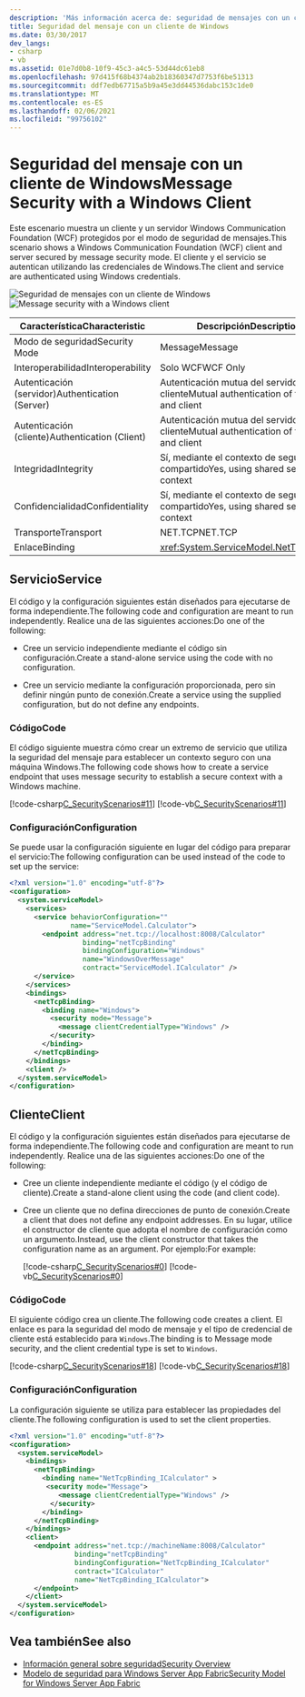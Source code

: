 ```yaml
---
description: 'Más información acerca de: seguridad de mensajes con un cliente de Windows'
title: Seguridad del mensaje con un cliente de Windows
ms.date: 03/30/2017
dev_langs:
- csharp
- vb
ms.assetid: 01e7d0b8-10f9-45c3-a4c5-53d44dc61eb8
ms.openlocfilehash: 97d415f68b4374ab2b18360347d7753f6be51313
ms.sourcegitcommit: ddf7edb67715a5b9a45e3dd44536dabc153c1de0
ms.translationtype: MT
ms.contentlocale: es-ES
ms.lasthandoff: 02/06/2021
ms.locfileid: "99756102"
---
```

# <a name="message-security-with-a-windows-client"></a><span data-ttu-id="a6a5d-103">Seguridad del mensaje con un cliente de Windows</span><span class="sxs-lookup"><span data-stu-id="a6a5d-103">Message Security with a Windows Client</span></span>

<span data-ttu-id="a6a5d-104">Este escenario muestra un cliente y un servidor Windows Communication Foundation (WCF) protegidos por el modo de seguridad de mensajes.</span><span class="sxs-lookup"><span data-stu-id="a6a5d-104">This scenario shows a Windows Communication Foundation (WCF) client and server secured by message security mode.</span></span> <span data-ttu-id="a6a5d-105">El cliente y el servicio se autentican utilizando las credenciales de Windows.</span><span class="sxs-lookup"><span data-stu-id="a6a5d-105">The client and service are authenticated using Windows credentials.</span></span>  
  
 <span data-ttu-id="a6a5d-106">![Seguridad de mensajes con un cliente de Windows](media/1c8618d4-0005-4022-beb6-32fd087a8c3c.gif "1c8618d4-0005-4022-beb6-32fd087a8c3c")</span><span class="sxs-lookup"><span data-stu-id="a6a5d-106">![Message security with a Windows client](media/1c8618d4-0005-4022-beb6-32fd087a8c3c.gif "1c8618d4-0005-4022-beb6-32fd087a8c3c")</span></span>  
  
|<span data-ttu-id="a6a5d-107">Característica</span><span class="sxs-lookup"><span data-stu-id="a6a5d-107">Characteristic</span></span>|<span data-ttu-id="a6a5d-108">Descripción</span><span class="sxs-lookup"><span data-stu-id="a6a5d-108">Description</span></span>|  
|--------------------|-----------------|  
|<span data-ttu-id="a6a5d-109">Modo de seguridad</span><span class="sxs-lookup"><span data-stu-id="a6a5d-109">Security Mode</span></span>|<span data-ttu-id="a6a5d-110">Message</span><span class="sxs-lookup"><span data-stu-id="a6a5d-110">Message</span></span>|  
|<span data-ttu-id="a6a5d-111">Interoperabilidad</span><span class="sxs-lookup"><span data-stu-id="a6a5d-111">Interoperability</span></span>|<span data-ttu-id="a6a5d-112">Solo WCF</span><span class="sxs-lookup"><span data-stu-id="a6a5d-112">WCF Only</span></span>|  
|<span data-ttu-id="a6a5d-113">Autenticación (servidor)</span><span class="sxs-lookup"><span data-stu-id="a6a5d-113">Authentication (Server)</span></span>|<span data-ttu-id="a6a5d-114">Autenticación mutua del servidor y el cliente</span><span class="sxs-lookup"><span data-stu-id="a6a5d-114">Mutual authentication of the server and client</span></span>|  
|<span data-ttu-id="a6a5d-115">Autenticación (cliente)</span><span class="sxs-lookup"><span data-stu-id="a6a5d-115">Authentication (Client)</span></span>|<span data-ttu-id="a6a5d-116">Autenticación mutua del servidor y el cliente</span><span class="sxs-lookup"><span data-stu-id="a6a5d-116">Mutual authentication of the server and client</span></span>|  
|<span data-ttu-id="a6a5d-117">Integridad</span><span class="sxs-lookup"><span data-stu-id="a6a5d-117">Integrity</span></span>|<span data-ttu-id="a6a5d-118">Sí, mediante el contexto de seguridad compartido</span><span class="sxs-lookup"><span data-stu-id="a6a5d-118">Yes, using shared security context</span></span>|  
|<span data-ttu-id="a6a5d-119">Confidencialidad</span><span class="sxs-lookup"><span data-stu-id="a6a5d-119">Confidentiality</span></span>|<span data-ttu-id="a6a5d-120">Sí, mediante el contexto de seguridad compartido</span><span class="sxs-lookup"><span data-stu-id="a6a5d-120">Yes, using shared security context</span></span>|  
|<span data-ttu-id="a6a5d-121">Transporte</span><span class="sxs-lookup"><span data-stu-id="a6a5d-121">Transport</span></span>|<span data-ttu-id="a6a5d-122">NET.TCP</span><span class="sxs-lookup"><span data-stu-id="a6a5d-122">NET.TCP</span></span>|  
|<span data-ttu-id="a6a5d-123">Enlace</span><span class="sxs-lookup"><span data-stu-id="a6a5d-123">Binding</span></span>|<xref:System.ServiceModel.NetTcpBinding>|  
  
## <a name="service"></a><span data-ttu-id="a6a5d-124">Servicio</span><span class="sxs-lookup"><span data-stu-id="a6a5d-124">Service</span></span>  

 <span data-ttu-id="a6a5d-125">El código y la configuración siguientes están diseñados para ejecutarse de forma independiente.</span><span class="sxs-lookup"><span data-stu-id="a6a5d-125">The following code and configuration are meant to run independently.</span></span> <span data-ttu-id="a6a5d-126">Realice una de las siguientes acciones:</span><span class="sxs-lookup"><span data-stu-id="a6a5d-126">Do one of the following:</span></span>  
  
- <span data-ttu-id="a6a5d-127">Cree un servicio independiente mediante el código sin configuración.</span><span class="sxs-lookup"><span data-stu-id="a6a5d-127">Create a stand-alone service using the code with no configuration.</span></span>  
  
- <span data-ttu-id="a6a5d-128">Cree un servicio mediante la configuración proporcionada, pero sin definir ningún punto de conexión.</span><span class="sxs-lookup"><span data-stu-id="a6a5d-128">Create a service using the supplied configuration, but do not define any endpoints.</span></span>  
  
### <a name="code"></a><span data-ttu-id="a6a5d-129">Código</span><span class="sxs-lookup"><span data-stu-id="a6a5d-129">Code</span></span>  

 <span data-ttu-id="a6a5d-130">El código siguiente muestra cómo crear un extremo de servicio que utiliza la seguridad del mensaje para establecer un contexto seguro con una máquina Windows.</span><span class="sxs-lookup"><span data-stu-id="a6a5d-130">The following code shows how to create a service endpoint that uses message security to establish a secure context with a Windows machine.</span></span>  
  
 [!code-csharp[C_SecurityScenarios#11](../../../../samples/snippets/csharp/VS_Snippets_CFX/c_securityscenarios/cs/source.cs#11)]
 [!code-vb[C_SecurityScenarios#11](../../../../samples/snippets/visualbasic/VS_Snippets_CFX/c_securityscenarios/vb/source.vb#11)]  
  
### <a name="configuration"></a><span data-ttu-id="a6a5d-131">Configuración</span><span class="sxs-lookup"><span data-stu-id="a6a5d-131">Configuration</span></span>  

 <span data-ttu-id="a6a5d-132">Se puede usar la configuración siguiente en lugar del código para preparar el servicio:</span><span class="sxs-lookup"><span data-stu-id="a6a5d-132">The following configuration can be used instead of the code to set up the service:</span></span>  
  
```xml  
<?xml version="1.0" encoding="utf-8"?>  
<configuration>  
  <system.serviceModel>  
    <services>  
      <service behaviorConfiguration=""  
               name="ServiceModel.Calculator">  
        <endpoint address="net.tcp://localhost:8008/Calculator"  
                  binding="netTcpBinding"  
                  bindingConfiguration="Windows"  
                  name="WindowsOverMessage"  
                  contract="ServiceModel.ICalculator" />  
      </service>  
    </services>  
    <bindings>  
      <netTcpBinding>  
        <binding name="Windows">  
          <security mode="Message">  
            <message clientCredentialType="Windows" />  
          </security>  
        </binding>  
      </netTcpBinding>  
    </bindings>  
    <client />  
  </system.serviceModel>  
</configuration>  
```  
  
## <a name="client"></a><span data-ttu-id="a6a5d-133">Cliente</span><span class="sxs-lookup"><span data-stu-id="a6a5d-133">Client</span></span>  

 <span data-ttu-id="a6a5d-134">El código y la configuración siguientes están diseñados para ejecutarse de forma independiente.</span><span class="sxs-lookup"><span data-stu-id="a6a5d-134">The following code and configuration are meant to run independently.</span></span> <span data-ttu-id="a6a5d-135">Realice una de las siguientes acciones:</span><span class="sxs-lookup"><span data-stu-id="a6a5d-135">Do one of the following:</span></span>  
  
- <span data-ttu-id="a6a5d-136">Cree un cliente independiente mediante el código (y el código de cliente).</span><span class="sxs-lookup"><span data-stu-id="a6a5d-136">Create a stand-alone client using the code (and client code).</span></span>  
  
- <span data-ttu-id="a6a5d-137">Cree un cliente que no defina direcciones de punto de conexión.</span><span class="sxs-lookup"><span data-stu-id="a6a5d-137">Create a client that does not define any endpoint addresses.</span></span> <span data-ttu-id="a6a5d-138">En su lugar, utilice el constructor de cliente que adopta el nombre de configuración como un argumento.</span><span class="sxs-lookup"><span data-stu-id="a6a5d-138">Instead, use the client constructor that takes the configuration name as an argument.</span></span> <span data-ttu-id="a6a5d-139">Por ejemplo:</span><span class="sxs-lookup"><span data-stu-id="a6a5d-139">For example:</span></span>  
  
     [!code-csharp[C_SecurityScenarios#0](../../../../samples/snippets/csharp/VS_Snippets_CFX/c_securityscenarios/cs/source.cs#0)]
     [!code-vb[C_SecurityScenarios#0](../../../../samples/snippets/visualbasic/VS_Snippets_CFX/c_securityscenarios/vb/source.vb#0)]  
  
### <a name="code"></a><span data-ttu-id="a6a5d-140">Código</span><span class="sxs-lookup"><span data-stu-id="a6a5d-140">Code</span></span>  

 <span data-ttu-id="a6a5d-141">El siguiente código crea un cliente.</span><span class="sxs-lookup"><span data-stu-id="a6a5d-141">The following code creates a client.</span></span> <span data-ttu-id="a6a5d-142">El enlace es para la seguridad del modo de mensaje y el tipo de credencial de cliente está establecido para `Windows`.</span><span class="sxs-lookup"><span data-stu-id="a6a5d-142">The binding is to Message mode security, and the client credential type is set to `Windows`.</span></span>  
  
 [!code-csharp[C_SecurityScenarios#18](../../../../samples/snippets/csharp/VS_Snippets_CFX/c_securityscenarios/cs/source.cs#18)]
 [!code-vb[C_SecurityScenarios#18](../../../../samples/snippets/visualbasic/VS_Snippets_CFX/c_securityscenarios/vb/source.vb#18)]  
  
### <a name="configuration"></a><span data-ttu-id="a6a5d-143">Configuración</span><span class="sxs-lookup"><span data-stu-id="a6a5d-143">Configuration</span></span>  

 <span data-ttu-id="a6a5d-144">La configuración siguiente se utiliza para establecer las propiedades del cliente.</span><span class="sxs-lookup"><span data-stu-id="a6a5d-144">The following configuration is used to set the client properties.</span></span>  
  
```xml  
<?xml version="1.0" encoding="utf-8"?>  
<configuration>  
  <system.serviceModel>  
    <bindings>  
      <netTcpBinding>  
        <binding name="NetTcpBinding_ICalculator" >  
         <security mode="Message">  
            <message clientCredentialType="Windows" />  
          </security>  
        </binding>  
      </netTcpBinding>  
    </bindings>  
    <client>  
      <endpoint address="net.tcp://machineName:8008/Calculator"
                binding="netTcpBinding"  
                bindingConfiguration="NetTcpBinding_ICalculator"  
                contract="ICalculator"  
                name="NetTcpBinding_ICalculator">
      </endpoint>  
    </client>  
  </system.serviceModel>  
</configuration>  
```  
  
## <a name="see-also"></a><span data-ttu-id="a6a5d-145">Vea también</span><span class="sxs-lookup"><span data-stu-id="a6a5d-145">See also</span></span>

- [<span data-ttu-id="a6a5d-146">Información general sobre seguridad</span><span class="sxs-lookup"><span data-stu-id="a6a5d-146">Security Overview</span></span>](security-overview.md)
- <span data-ttu-id="a6a5d-147">[Modelo de seguridad para Windows Server App Fabric](/previous-versions/appfabric/ee677202(v=azure.10))</span><span class="sxs-lookup"><span data-stu-id="a6a5d-147">[Security Model for Windows Server App Fabric](/previous-versions/appfabric/ee677202(v=azure.10))</span></span>
